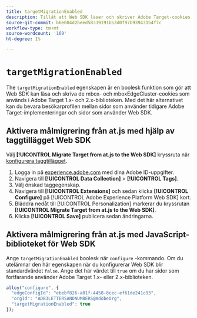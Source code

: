 ```yaml
---
title: targetMigrationEnabled
description: Tillåt att Web SDK läser och skriver Adobe Target-cookies.
source-git-commit: b6e084d2beed58339191b53d0f97b93943154f7c
workflow-type: tm+mt
source-wordcount: '169'
ht-degree: 1%

---
```


# `targetMigrationEnabled`

The `targetMigrationEnabled` egenskapen är en boolesk funktion som gör att Web SDK kan läsa och skriva de mbox- och mboxEdgeCluster-cookies som används i Adobe Target 1.x- och 2.x-biblioteken. Med det här alternativet kan du bevara besökarprofilen mellan sidor som använder tidigare Adobe Target-implementeringar och sidor som använder Web SDK.

## Aktivera målmigrering från at.js med hjälp av taggtillägget Web SDK

Välj **[!UICONTROL Migrate Target from at.js to the Web SDK]** kryssruta när [konfigurera taggtillägget](/help/tags/extensions/client/web-sdk/web-sdk-extension-configuration.md).

1. Logga in på [experience.adobe.com](https://experience.adobe.com) med dina Adobe ID-uppgifter.
1. Navigera till **[!UICONTROL Data Collection]** > **[!UICONTROL Tags]**.
1. Välj önskad taggegenskap.
1. Navigera till **[!UICONTROL Extensions]** och sedan klicka **[!UICONTROL Configure]** på [!UICONTROL Adobe Experience Platform Web SDK] kort.
1. Bläddra nedåt till [!UICONTROL Personalization] markerar du kryssrutan **[!UICONTROL Migrate Target from at.js to the Web SDK]**.
1. Klicka **[!UICONTROL Save]** publicera sedan ändringarna.

## Aktivera målmigrering från at.js med JavaScript-biblioteket för Web SDK

Ange `targetMigrationEnabled` boolesk när `configure` -kommando. Om du utelämnar den här egenskapen när du konfigurerar Web SDK blir standardvärdet `false`. Ange det här värdet till `true` om du har sidor som fortfarande använder Adobe Target 1.x- eller 2.x-biblioteken.

```js
alloy("configure", {
  "edgeConfigId": "ebebf826-a01f-4458-8cec-ef61de241c93",
  "orgId": "ADB3LETTERSANDNUMBERS@AdobeOrg",
  "targetMigrationEnabled": true
});
```
